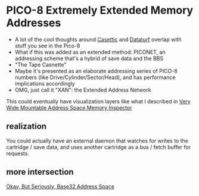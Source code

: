 # PICO-8 Extremely Extended Memory Addresses

- A lot of the cool thoughts around [Casettic](d948aa6b-15a3-481e-a989-abae66d8ee9f.md) and [Dataturf](802e258f-9647-4d86-adfb-de2c9667f427.md) overlap with stuff you see in the Pico-8
- What if this was added as an extended method: PICONET, an addressing scheme that's a hybrid of save data and the BBS
- "The Tape Casnette"
- Maybe it's presented as an elaborate addressing series of PICO-8 numbers (like Drive/Cylinder/Sector/Head), and has performance implications accordingly
- OMG, just call it "XAN": the Extended Address Network

This could eventually have visualization layers like what I described in [Very Wide Mountable Address Space Memory Inspector](68bb497c-899f-45a5-8053-20d12a8b470b.md)

## realization

You could actually have an external daemon that watches for writes to the cartridge / save data, and uses another cartridge as a bus / fetch buffer for requests.

## more intersection

[Okay, But Seriously, Base32 Address Space](c525b73d-c310-485e-bd33-1c321a4e0364.md)
